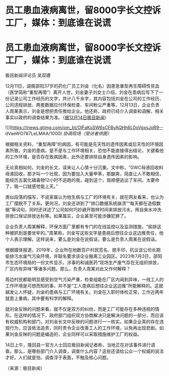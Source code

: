 # 员工患血液病离世，留8000字长文控诉工厂，媒体：到底谁在说谎

# 员工患血液病离世，留8000字长文控诉工厂，媒体：到底谁在说谎

极目新闻评论员 吴双建

12月11日，湖南邵阳37岁的药化厂员工刘金（化名）因患急重型再生障碍性贫血（医学简称“重型再障”）离开人世。刘金妻子刘女士介绍，刘金在患病后写下了一份记录公司工作经历的文字，共计八千余字，其内容包括刘金在公司的工作经历、公司违规排放、两套数据应付环保检查、车间粉尘严重等。12月13日，企业负责人周某表示，刘金是想把责任推给企业。他还称，政府已经介入调查和调解，相关事实以政府的调查结果为准。（[据12月14日极目新闻](https://news.qq.com/rain/a/20231214A07VP400)）

![](https://inews.gtimg.com/om_bt/OlFaKuSW6sCFBvAQHh6L0oVgxsJoR9--
dVaeWO787LeLMAA/1000) _协调现场（受访者供图）_

根据相关资料，“重型再障”的病因，有可能是先天性的遗传因素或后天性的环境因素所致。刘金的患病，是不是与工作环境相关，恐怕不能直接得出结论，关键看他的工作环境，是否存在致病因素，此外还要排除自身遗传因素的影响。

无论真相如何，刘金的长文，读来让人心情十分沉重。文中称，“GWC母液回收料母液回收，那才叫一个壮观，因为要加入大量甲苯，那酸爽，简直让人不敢相信，能经历五氯化磷毒物12小时不逃跑的我，碰到这个，我顺便逃出了车间，太要命了，吸一口就感觉能上天。”

类似段落的描写，不说家属认为他生病与工厂的环境有关，就在网友看来，也认为工厂摆脱不了关系。更何况，刘金还讲到了“排口数据系统崩溃”“每天都在造假数据”等词句，同时还详述了公司如何巧妙避开取样时间来排放污水，用自来水冲洗排放口保证排放达标等。如果属实，企业甚至可能涉嫌犯罪了。

企业负责人周某解释，环保方面厂里都有专门的在线监控以及监测措施，“偷排这种被抓到是要坐牢的。”周某称，刘金写这些文字是患病后想往企业这边推责任，他个人表示理解。这样说来，要么是刘金在说假话，要么是负责人周某在说假话。

根据媒体报道，2019年，企业所在地数百户村民签名、摁手印，抗议该公司长期偷排污水废气污染环境，并联名要求该企业搬离工业园区。2023年7月3日，邵阳市生态环境局的一份文件显示，涉事的和诚医药“现场生产废气存在无组织排放，厂区内有异味”等诸多问题。那么，负责人周某对此又作何解释？

周边村民都能明显感受到空气污染严重，检查组能在厂区内闻到异味，一线工人的工作环境是可想而知的事，并不是“工人患病后想往企业这边推”所能解释的。这就越发让人怀疑，刘金的患病与工厂环境有关。刘金在入职时体检正常，工作近两年就患上重病，其中要有科学的解释。

就刘金反映的问题来看，就不仅是双方的纠纷，而是工厂可能存在多种违规的情形。在这样的情况下，政府部门组织双方协商解决只是解决问题的一部分，而应该有权威机构和部门，对刘金长文中反映的问题进行一一核实。如果企业真的存在违规行为，应该依法追责，同时责令企业改善工人的工作环境，以免再出现悲剧。如果刘金反映的问题是编造的，企业同样可以采取措施维护工厂的权益。

14日上午，隆回县一官方人士回应极目新闻记者称，当地正在对该事件进行调查。那么，是哪些部门介入调查，调查什么内容？这些还请给公众一个权威的说法才好。人们就是怕，调查浮于表面，不触及核心问题。

（来源：极目新闻）


